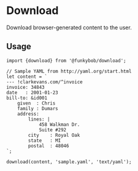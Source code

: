 Download
========

Download browser-generated content to the user.

Usage
-----

    import {download} from '@funkybob/download';

    // Sample YAML from http://yaml.org/start.html
    let content = `
    --- !clarkevans.com/^invoice
    invoice: 34843
    date   : 2001-01-23
    bill-to: &id001
        given  : Chris
        family : Dumars
        address:
            lines: |
                458 Walkman Dr.
                Suite #292
            city    : Royal Oak
            state   : MI
            postal  : 48046
    `;

    download(content, 'sample.yaml', 'text/yaml');

